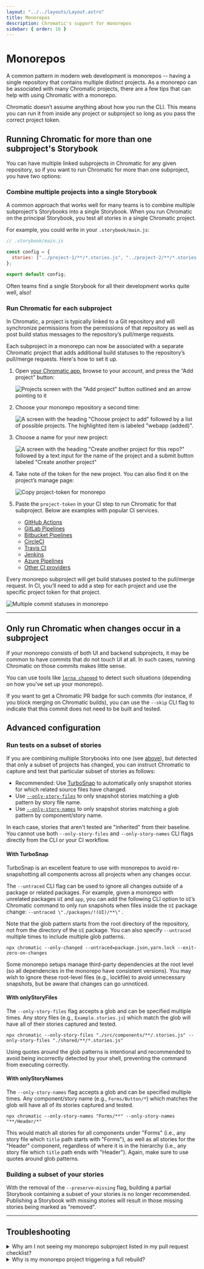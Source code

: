 ```yaml
---
layout: "../../layouts/Layout.astro"
title: Monorepos
description: Chromatic's support for monorepos
sidebar: { order: 16 }
---
```


# Monorepos

A common pattern in modern web development is monorepos -- having a single repository that contains multiple distinct projects. As a monorepo can be associated with many Chromatic projects, there are a few tips that can help with using Chromatic with a monorepo.

Chromatic doesn’t assume anything about how you run the CLI. This means you can run it from inside any project or subproject so long as you pass the correct project token.

## Running Chromatic for more than one subproject's Storybook

You can have multiple linked subprojects in Chromatic for any given repository, so if you want to run Chromatic for more than one subproject, you have two options:

### Combine multiple projects into a single Storybook

A common approach that works well for many teams is to combine multiple subproject's Storybooks into a single Storybook. When you run Chromatic on the principal Storybook, you test all stories in a single Chromatic project.

For example, you could write in your `.storybook/main.js`:

```js
// .storybook/main.js

const config = {
  stories: ["../project-1/**/*.stories.js", "../project-2/**/*.stories.js"],
};

export default config;
```

Often teams find a single Storybook for all their development works quite well, also!

### Run Chromatic for each subproject

In Chromatic, a project is typically linked to a Git repository and will synchronize permissions from the permissions of that repository as well as post build status messages to the repository’s pull/merge requests.

Each subproject in a monorepo can now be associated with a separate Chromatic project that adds additional build statuses to the repository’s pull/merge requests. Here's how to set it up.

1. Open [your Chromatic app](http://chromatic.com/start), browse to your account, and press the “Add project” button:

   ![Projects screen with the "Add project" button outlined and an arrow pointing to it](../../images/monorepo-add-project.jpg)

2. Choose your monorepo repository a second time:

   ![A screen with the heading "Choose project to add" followed by a list of possible projects. The highlighted item is labeled "webapp (added)".](../../images/monorepo-choose-project.jpg)

3. Choose a name for your new project:

   ![A screen with the heading "Create another project for this repo?" followed by a text input for the name of the project and a submit button labeled "Create another project"](../../images/monorepo-create-second-project.jpg)

4. Take note of the token for the new project. You can also find it on the project’s manage page:

   ![Copy project-token for monorepo](../../images/monorepo-copy-project-token.png)

5. Paste the `project-token` in your CI step to run Chromatic for that subproject. Below are examples with popular CI services.
   - [GitHub Actions](/docs/github-actions#run-chromatic-on-monorepos)
   - [GitLab Pipelines](/docs/gitlab#run-chromatic-on-monorepos)
   - [Bitbucket Pipelines](/docs/bitbucket-pipelines#run-chromatic-on-monorepos)
   - [CircleCI](/docs/circleci#run-chromatic-on-monorepos)
   - [Travis CI](/docs/travisci#run-chromatic-on-monorepos)
   - [Jenkins](/docs/jenkins#run-chromatic-on-monorepos)
   - [Azure Pipelines](/docs/azure-pipelines#run-chromatic-on-monorepos)
   - [Other CI providers](/docs/custom-ci-provider#run-chromatic-on-monorepos)

Every monorepo subproject will get build statuses posted to the pull/merge request. In CI, you’ll need to add a step for each project and use the specific project token for that project.

![Multiple commit statuses in monorepo](../../images/monorepo-commit-status.png)

---

## Only run Chromatic when changes occur in a subproject

If your monorepo consists of both UI and backend subprojects, it may be common to have commits that do not touch UI at all. In such cases, running Chromatic on those commits makes little sense.

You can use tools like [`lerna changed`](https://github.com/lerna/lerna/tree/master/commands/changed#readme) to detect such situations (depending on how you've set up your monorepo).

If you want to get a Chromatic PR badge for such commits (for instance, if you block merging on Chromatic builds), you can use the `--skip` CLI flag to indicate that this commit does not need to be built and tested.

## Advanced configuration

### Run tests on a subset of stories

If you are combining multiple Storybooks into one (see [above](#combine-multiple-projects-into-a-single-storybook)), but detected that only a subset of projects has changed, you can instruct Chromatic to capture and test that particular subset of stories as follows:

- Recommended: Use [TurboSnap](turbosnap) to automatically only snapshot stories for which related source files have changed.
- Use [`--only-story-files`](cli#chromatic-options) to only snapshot stories matching a glob pattern by story file name.
- Use [`--only-story-names`](cli#chromatic-options) to only snapshot stories matching a glob pattern by component/story name.

In each case, stories that aren't tested are "inherited" from their baseline. You cannot use both `--only-story-files` and `--only-story-names` CLI flags directly from the CLI or your CI workflow.

#### With TurboSnap

TurboSnap is an excellent feature to use with monorepos to avoid re-snapshotting all components across all projects when any changes occur.

The `--untraced` CLI flag can be used to ignore all changes outside of a package or related packages. For example, given a monorepo with unrelated packages `UI` and `app`, you can add the following CLI option to `UI`’s Chromatic command to only run snapshots when files inside the `UI` package change: `--untraced \"./packages/!(UI)/**\"` .

Note that the glob pattern starts from the root directory of the repository, not from the directory of the `UI` package. You can also specify `--untraced` multiple times to include multiple glob patterns.

```shell
npx chromatic --only-changed --untraced=package.json,yarn.lock --exit-zero-on-changes
```

Some monorepo setups manage third-party dependencies at the root level (so all dependencies in the monorepo have consistent versions). You may wish to ignore these root-level files (e.g., lockfile) to avoid unnecessary snapshots, but be aware that changes can go unnoticed.

#### With onlyStoryFiles

The `--only-story-files` flag accepts a glob and can be specified multiple times. Any story files (e.g., `Example.stories.js`) which match the glob will have all of their stories captured and tested.

```shell
npx chromatic --only-story-files "./src/components/**/.stories.js" --only-story-files "./shared/**/*.stories.js"
```

<div class="aside">
Using quotes around the glob patterns is intentional and recommended to avoid being incorrectly detected by your shell, preventing the command from executing correctly.
</div>

#### With onlyStoryNames

The `--only-story-names` flag accepts a glob and can be specified multiple times. Any component/story name (e.g., `Forms/Button/*`) which matches the glob will have all of its stories captured and tested.

```shell
npx chromatic --only-story-names "Forms/**" --only-story-names "**/Header/*"
```

This would match all stories for all components under "Forms" (i.e., any story file which `title` path starts with "Forms"), as well as all stories for the "Header" component, regardless of where it is in the hierarchy (i.e., any story file which `title` path ends with "Header"). Again, make sure to use quotes around glob patterns.

### Building a subset of your stories

With the removal of the `--preserve-missing` flag, building a partial Storybook containing a subset of your stories is no longer recommended. Publishing a Storybook with missing stories will result in those missing stories being marked as "removed".

---

## Troubleshooting

<details>
<summary>Why am I not seeing my monorepo subproject listed in my pull request checklist?</summary>

When using an existing project that is part of the monorepo and [requiring PR checks](ci#pull-request-checks) for merging, you will need to remove and re-add them within your Git provider as the name linked to the check will have changed. It also applies if a subproject is renamed.

</details>

<details>
<summary>Why is my monorepo project triggering a full rebuild?</summary>

If TurboSnap is enabled inside a monorepo project, [file changes](turbosnap#full-rebuilds) that impact one package will automatically trigger a full rebuild on all related projects when running Chromatic. Read more about how to ignore changes in unrelated packages [above](#with-turbosnap).

</details>
